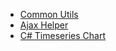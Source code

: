 * [Common Utils](https://github.com/hovermind/jsall/blob/master/common_utils.md)
* [Ajax Helper](https://github.com/hovermind/jsall/blob/master/ajax_helper.md)
* [C# Timeseries Chart](https://github.com/hovermind/jsall/blob/master/c3_timeseries_chart.md)
